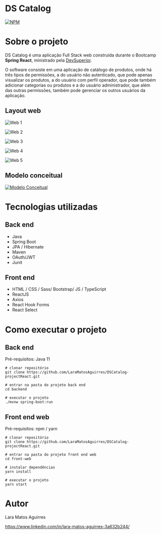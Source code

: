 # DS Catalog

[![NPM](https://img.shields.io/npm/l/react)](https://github.com/LaraMatosAguirres/DSCatalog-projectReact/blob/master/LICENSE) 

# Sobre o projeto

DS Catalog é uma aplicação Full Stack web construída durante o Bootcamp  **Spring React**, ministrado pela [DevSuperior](https://devsuperior.com/).

O software consiste em uma aplicação de catálogo de produtos, onde há três tipos de permissões, a do usuário não autenticado, que pode apenas visualizar os produtos, a do usuário com perfil operador, que pode também adicionar categorias ou produtos e a do usuário administrador, que além das outras permissões, também pode gerenciar os outros usuários da aplicação.

## Layout web

![Web 1](https://raw.githubusercontent.com/LaraMatosAguirres/dscatalog/main/assets/home-frontend.png)

![Web 2](https://raw.githubusercontent.com/LaraMatosAguirres/dscatalog/main/assets/catalogo-frontend.png)

![Web 3](https://raw.githubusercontent.com/LaraMatosAguirres/dscatalog/main/assets/produtos-frontend.png)

![Web 4](https://raw.githubusercontent.com/LaraMatosAguirres/dscatalog/main/assets/produtos-edicao-frontend.png)

![Web 5](https://raw.githubusercontent.com/LaraMatosAguirres/dscatalog/main/assets/formulario-usuarios-frontend.png)

## Modelo conceitual

[![Modelo Conceitual](https://raw.githubusercontent.com/LaraMatosAguirres/dscatalog/main/assets/modelo-conceitual.png)](https://raw.githubusercontent.com/LaraMatosAguirres/dsdeliver-sds2/main/assets/modelo-conceitual.png)

# Tecnologias utilizadas

## Back end

- Java
- Spring Boot
- JPA / Hibernate
- Maven
- OAuth/JWT
- Junit

## Front end

- HTML / CSS / Sass/ Bootstrap/ JS / TypeScript
- ReactJS
- Axios
- React Hook Forms
- React Select

# Como executar o projeto

## Back end

Pré-requisitos: Java 11

```
# clonar repositório
git clone https://github.com/LaraMatosAguirres/DSCatalog-projectReact.git

# entrar na pasta do projeto back end
cd backend

# executar o projeto
./mvnw spring-boot:run
```

## Front end web

Pré-requisitos: npm / yarn

```
# clonar repositório
git clone https://github.com/LaraMatosAguirres/DSCatalog-projectReact.git

# entrar na pasta do projeto front end web
cd front-web

# instalar dependências
yarn install

# executar o projeto
yarn start
```

# Autor

Lara Matos Aguirres

https://www.linkedin.com/in/lara-matos-aguirres-3a632b244/
